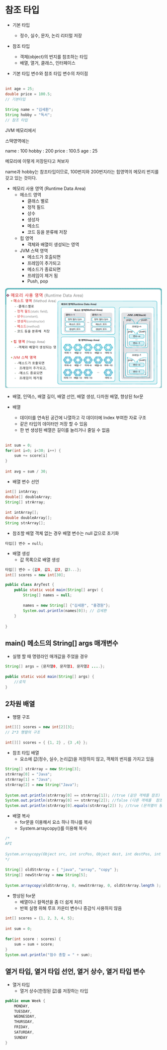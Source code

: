 # 참조 타입

* 기본 타입
    - 정수, 실수, 문자, 논리 리터럴 저장

* 참조 타입
    - 객체(object)의 번지를 참조하는 타입
    - 배열, 열거, 클래스, 인터페이스

* 기본 타입 변수와 참조 타입 변수의 차이점

```java

int age = 25;
double price = 100.5;
// 기본타입

String name = "김세환";
String hobby = "독서";
// 참조 타입
```

JVM 메모리에서

스택영역에는   


name : 100
hobby : 200
price : 100.5
age : 25
  
메모리에 이렇게 저장된다고 쳐보자

name과 hobby는 참조타입이므로, 100번지와 200번지라는 힙영역의 메모리 번지를 갖고 있는 것이다.

* 메모리 사용 영역 (Runtime Data Area)
    - 메소드 영역
        - 클래스 별로
        - 정적 필드
        - 상수
        - 생성자
        - 메소드
        - 코드 등을 분류해 저장
    - 힙 영역
        - 객체와 배열이 생성되는 영역
    - JVM 스택 영역
        - 메소드가 호출되면
        - 프레임이 추가되고
        - 메소드가 종료되면
        - 프레임이 제거 됨
        - Push, pop

![1](images/1.png)


* 배열, 인덱스, 배열 길이, 배열 선언, 배열 생성, 다차원 배열, 향상된 for문

* 배열
    - 데이터를 연속된 공간에 나열하고 각 데이터에 Index 부여한 자료 구조
    - 같은 타입의 데이터만 저장 할 수 있음
    - 한 번 생성된 배열은 길이를 늘리거나 줄일 수 없음

```java

int sum = 0;
for(int i=0; i<30; i++) {
    sum += score[i]
}

int avg = sum / 30;
```

* 배열 변수 선언

```java
int[] intArray;
double[] doubleArray;
String[] strArray;

int intArray[];
double doubleArray[];
String strArray[];
```

* 참조할 배열 객체 없는 경우 배열 변수는 null 값으로 초기화

`타입[] 변수 = null;`

* 배열 생성
    - 값 목록으로 배열 생성

```java
타입[] 변수 = {값0, 값1, 값2, 값3...};
int[] scores = new int[30];
```

```java
public class AryTest {
    public static void main(String[] argv) {
        String[] names = null;

        names = new String[] {"김세환", "홍경원"};
        System.out.println(names[0]); // 김세환
    }
    
}

```

## main() 메소드의 String[] args 매개변수

- 실행 할 때 명령라인 매개값을 주었을 경우

```java
String[] args = {문자열0, 문자열1, 문자열2 ....};

public static void main(String[] args) {
    //로직
}
```

## 2차원 배열

- 행렬 구조

```java
int[][] scores = new int[2][3];
// 2*3 행렬의 구조

int[][] scores = { {1, 2} , {3 ,4} };
```



- 참조 타입 배열
    - 요소에 값(정수, 실수, 논리값)을 저장하지 않고, 객체의 번지를 가지고 있음

```java
String[] strArray = new String[3];
strArray[0] = "Java";
strArray[1] = "Java";
strArray[2] = new String("Java");

System.out.println(strArray[0] == strArray[1]); //true (같은 객체를 참조)
System.out.println(strArray[0] == strArray[2]); //false (다른 객체를  참조)
System.out.println(strArray[0].equals(strArray[2]) ); //true (문자열이 동일)
```

* 배열 복사
    - for문을 이용해서 요소 하나 하나를 복사
    - System.arraycopy()를 이용해 복사

```java
/*
API

System.arraycopy(Object src, int srcPos, Object dest, int destPos, int length);
*/

String[] oldStrArray = { "java", "array", "copy" };
String[] newStrArray = new String[5];

System.arraycopy(oldStrArray, 0, newStrArray, 0, oldStrArray.length );
```


* 향상된 for문
    - 배열이나 컬렉션을 좀 더 쉽게 처리
    - 반복 실행 위해 루프 카운터 변수나 증감식 사용하지 않음

```java
int[] scores = {1, 2, 3, 4, 5};

int sum = 0;

for(int score : scores) {
    sum = sum + score;
}
System.out.println("점수 총합 = " + sum);
```

## 열거 타입, 열거 타입 선언, 열거 상수, 열거 타입 변수

- 열거 타입
    - 열거 상수(한정된 값)를 저장하는 타입

```java
public enum Week {
    MONDAY,
    TUESDAY,
    WEDNESDAY,
    THURSDAY,
    FRIDAY,
    SATURDAY,
    SUNDAY
}
```

